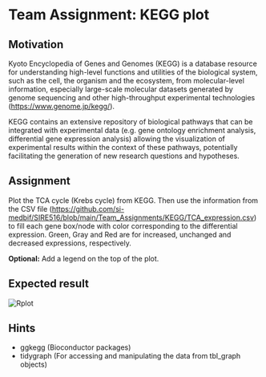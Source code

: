 # Team Assignment: KEGG plot

## Motivation
Kyoto Encyclopedia of Genes and Genomes (KEGG) is a database resource for understanding high-level functions and utilities of the biological system, such as the cell, the organism and the ecosystem, from molecular-level information, especially large-scale molecular datasets generated by genome sequencing and other high-throughput experimental technologies (https://www.genome.jp/kegg/). 

KEGG contains an extensive repository of biological pathways that can be integrated with experimental data (e.g. gene ontology enrichment analysis, differential gene expression analysis) allowing the visualization of experimental results within the context of these pathways, potentially facilitating the generation of new research questions and hypotheses. 

## Assignment
Plot the TCA cycle (Krebs cycle) from KEGG. Then use the information from the CSV file (https://github.com/si-medbif/SIRE516/blob/main/Team_Assignments/KEGG/TCA_expression.csv) to fill each gene box/node with color corresponding to the differential expression. Green, Gray and Red are for increased, unchanged and decreased expressions, respectively.  

<b>Optional:</b> Add a legend on the top of the plot.

## Expected result
![Rplot](https://github.com/user-attachments/assets/d0e87c5c-8121-4fff-adcb-67cadc633eae)

## Hints
- ggkegg (Bioconductor packages)
- tidygraph (For accessing and manipulating the data from tbl_graph objects)
